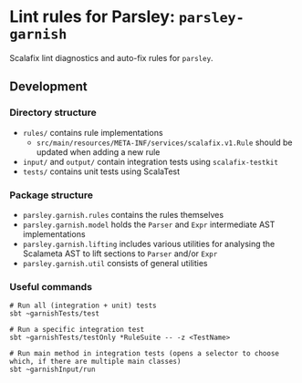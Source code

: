 # Lint rules for Parsley: `parsley-garnish`

Scalafix lint diagnostics and auto-fix rules for `parsley`.

## Development
### Directory structure
* `rules/` contains rule implementations
  * `src/main/resources/META-INF/services/scalafix.v1.Rule` should be updated when adding a new rule
* `input/` and `output/` contain integration tests using `scalafix-testkit`
* `tests/` contains unit tests using ScalaTest

### Package structure
* `parsley.garnish.rules` contains the rules themselves
* `parsley.garnish.model` holds the `Parser` and `Expr` intermediate AST implementations
* `parsley.garnish.lifting` includes various utilities for analysing the Scalameta AST to lift sections to `Parser` and/or `Expr`
* `parsley.garnish.util` consists of general utilities

### Useful commands
```shell
# Run all (integration + unit) tests
sbt ~garnishTests/test

# Run a specific integration test
sbt ~garnishTests/testOnly *RuleSuite -- -z <TestName>

# Run main method in integration tests (opens a selector to choose which, if there are multiple main classes)
sbt ~garnishInput/run
```

